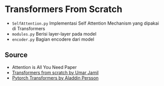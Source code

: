 # Transformers From Scratch


- `SelfAttention.py` Implementasi Self Attention Mechanism yang dipakai di Transformers
- `modules.py` Berisi layer-layer pada model
- `encoder.py` Bagian encodere dari model

## Source
- Attention is All You Need Paper
- [Transformers from scratch by Umar Jamil](https://www.youtube.com/watch?v=ISNdQcPhsts&t=108s)
- [Pytorch Transformers by Aladdin Persson](https://www.youtube.com/watch?v=U0s0f995w14&t=1905s)
